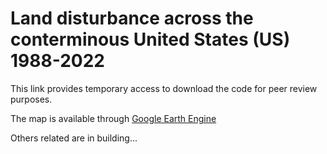 # Land disturbance across the conterminous United States (US) 1988-2022

This link provides temporary access to download the code for peer review purposes.

The map is available through [Google Earth Engine](https://ee-gers.projects.earthengine.app/view/us-disturbance)

Others related are in building...
